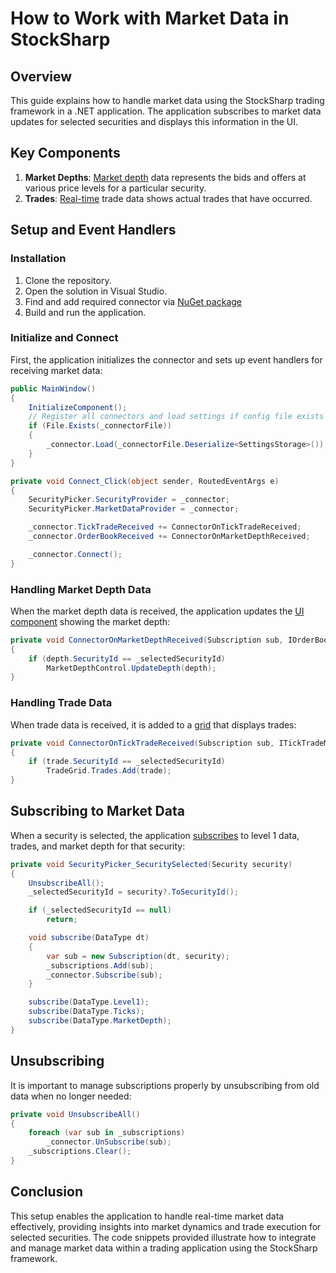 # How to Work with Market Data in StockSharp

## Overview

This guide explains how to handle market data using the StockSharp trading framework in a .NET application. The application subscribes to market data updates for selected securities and displays this information in the UI.

## Key Components

1. **Market Depths**: [Market depth](https://doc.stocksharp.com/topics/api/order_books.html) data represents the bids and offers at various price levels for a particular security.
2. **Trades**: [Real-time](https://doc.stocksharp.com/topics/api/market_data/subscriptions.html) trade data shows actual trades that have occurred.

## Setup and Event Handlers

### Installation

1. Clone the repository.
2. Open the solution in Visual Studio.
3. Find and add required connector via [NuGet package](https://doc.stocksharp.com/topics/api/setup.html#private-nuget-server)
4. Build and run the application.

### Initialize and Connect

First, the application initializes the connector and sets up event handlers for receiving market data:

```csharp
public MainWindow()
{
    InitializeComponent();
    // Register all connectors and load settings if config file exists
    if (File.Exists(_connectorFile))
    {
        _connector.Load(_connectorFile.Deserialize<SettingsStorage>());
    }
}

private void Connect_Click(object sender, RoutedEventArgs e)
{
    SecurityPicker.SecurityProvider = _connector;
    SecurityPicker.MarketDataProvider = _connector;

    _connector.TickTradeReceived += ConnectorOnTickTradeReceived;
    _connector.OrderBookReceived += ConnectorOnMarketDepthReceived;

    _connector.Connect();
}
```

### Handling Market Depth Data

When the market depth data is received, the application updates the [UI component](https://doc.stocksharp.com/topics/api/graphical_user_interface/market_data/order_book.html) showing the market depth:

```csharp
private void ConnectorOnMarketDepthReceived(Subscription sub, IOrderBookMessage depth)
{
    if (depth.SecurityId == _selectedSecurityId)
        MarketDepthControl.UpdateDepth(depth);
}
```

### Handling Trade Data

When trade data is received, it is added to a [grid](https://doc.stocksharp.com/topics/api/graphical_user_interface/market_data/ticks.html) that displays trades:

```csharp
private void ConnectorOnTickTradeReceived(Subscription sub, ITickTradeMessage trade)
{
    if (trade.SecurityId == _selectedSecurityId)
        TradeGrid.Trades.Add(trade);
}
```

## Subscribing to Market Data

When a security is selected, the application [subscribes](https://doc.stocksharp.com/topics/api/market_data/subscriptions.html) to level 1 data, trades, and market depth for that security:

```csharp
private void SecurityPicker_SecuritySelected(Security security)
{
    UnsubscribeAll();
    _selectedSecurityId = security?.ToSecurityId();

    if (_selectedSecurityId == null)
        return;

    void subscribe(DataType dt)
    {
        var sub = new Subscription(dt, security);
        _subscriptions.Add(sub);
        _connector.Subscribe(sub);
    }

    subscribe(DataType.Level1);
    subscribe(DataType.Ticks);
    subscribe(DataType.MarketDepth);
}
```

## Unsubscribing

It is important to manage subscriptions properly by unsubscribing from old data when no longer needed:

```csharp
private void UnsubscribeAll()
{
    foreach (var sub in _subscriptions)
        _connector.UnSubscribe(sub);
    _subscriptions.Clear();
}
```

## Conclusion

This setup enables the application to handle real-time market data effectively, providing insights into market dynamics and trade execution for selected securities. The code snippets provided illustrate how to integrate and manage market data within a trading application using the StockSharp framework.